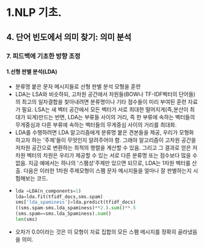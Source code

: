 # 1.NLP 기초.
## 4. 단어 빈도에서 의미 찾기: 의미 분석
### 7. 피드백에 기초한 방향 조정
#### 1.선형 판별 분석(LDA)
- 분류명 붙은 문자 메시지들로 선형 판별 분석 모형을 훈련
- LDA는 LSA와 비슷하되, 고차원 공간에서 차원들(BOW나 TF-IDF벡터의 단어들)의 최고의 일차결합을 찾아내려면 분류명이나 기타 점수들이 미리 부여된 훈련 자료가 필요. LSA는 새 벡터 공간에서 모든 벡터가 서로 최대한 떨어지게(즉,분산이 최대가 되게)만드는 반면, LDA는 부류들 사이의 거리, 즉 한 부류에 속하는 벡터들의 무게중심과 다른 부류에 속하는 벡터들의 무게중심 사이의 거리를 최대화.
- LDA를 수행하려면 LDA 알고리즘에게 분류명 붙은 견본들을 제공, 우리가 모형화하고자 하는 '주제'들이 무엇인지 알려주어야 함. 그래야 알고리즘이 고차원 공간을 저차원 공간으로 변환하는 최적의 행렬을 계산할 수 있음. 그리고 그 결과로 얻은 저차원 벡터의 차원은 우리가 제공할 수 있는 서로 다른 분류명 또는 점수보다 많을 수 없음. 지금 예에서는 하나의 '스팸성'주제만 있으면 되므로, LDA는 1차원 벡터를 산출. 다음은 이러한 1차원 주제모형이 스팸 문자 메시지들을 얼마나 잘 판별하는지 시험해보는 코드.
- ```python
  lda =LDA(n_components=1)
  lda=lda.fit(tfidf_docs,sms.spam)
  sms['lda_spaminess']=lda.predict(tfidf_docs)
  ((sms.spam-sms.lda_spaminess)**2.).sum()**.5
  (sms.spam==sms.lda_Spaminess).sum()
  len(sms)
  ```
- 오차가 0.0이라는 것은 이 모형이 자료 집합의 모든 스팸 메시지를 정확히 골라냈음을 의미.